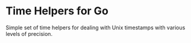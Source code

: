 # Time Helpers for Go

Simple set of time helpers for dealing with Unix timestamps with various levels of precision.